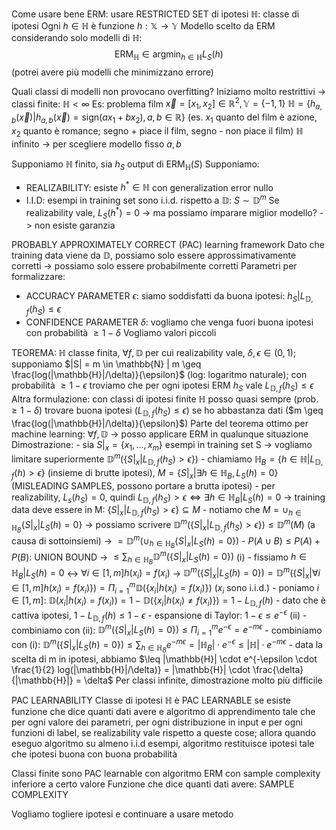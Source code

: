 Come usare bene ERM: usare RESTRICTED SET di ipotesi $\mathbb{H}$: classe di ipotesi
Ogni $h \in \mathbb{H}$ è funzione $h:\mathbb{X} \rightarrow \mathbb{Y}$
Modello scelto da ERM considerando solo modelli di $\mathbb{H}$: $$\text{ERM}_{\mathbb{H}} \in \text{argmin}_{h \in \mathbb{H}} L_S(h)$$
(potrei avere più modelli che minimizzano errore)

Quali classi di modelli non provocano overfitting?
Iniziamo molto restrittivi -> classi finite: $\mathbb{H} < \infty$
	Es: problema film
	$\vec{x} = [x_1, x_2] \in \mathbb{R}^2, \mathbb{Y} = \{ -1,1 \}$
	$\mathbb{H} = \{ h_{a,b}(\vec{x}) | h_{a,b}(\vec{x}) = \text{sign}(ax_1+bx_2), a,b \in \mathbb{R} \}$ (es. $x_1$ quanto del film è azione, $x_2$ quanto è romance; segno + piace il film, segno - non piace il film)
	$\mathbb{H}$ infinito -> per scegliere modello fisso $a,b$

Supponiamo $\mathbb{H}$ finito, sia $h_S$ output di $\text{ERM}_{\mathbb{H}}(S)$
Supponiamo:
- REALIZABILITY: esiste $h^* \in \mathbb{H}$ con generalization error nullo
- I.I.D: esempi in training set sono i.i.d. rispetto a $\mathbb{D}$: $S \sim \mathbb{D}^m$
Se realizability vale, $L_S(h^*)=0$ -> ma possiamo imparare miglior modello? -> non esiste garanzia

PROBABLY APPROXIMATELY CORRECT (PAC) learning framework
Dato che training data viene da $\mathbb{D}$, possiamo solo essere approssimativamente corretti -> possiamo solo essere probabilmente corretti
Parametri per formalizzare:
- ACCURACY PARAMETER $\epsilon$: siamo soddisfatti da buona ipotesi: $h_S | L_{\mathbb{D}, f} (h_S) \leq \epsilon$
- CONFIDENCE PARAMETER $\delta$: vogliamo che venga fuori buona ipotesi con probabilità $\geq 1-\delta$
Vogliamo valori piccoli

TEOREMA: $\mathbb{H}$ classe finita, $\forall f, \mathbb{D}$ per cui realizability vale, $\delta, \epsilon \in (0,1)$; supponiamo $|S| = m \in \mathbb{N} | m \geq \frac{log(|\mathbb{H}|/\delta)}{\epsilon}$ (log: logaritmo naturale); con probabilità $\geq 1 - \epsilon$ troviamo che per ogni ipotesi ERM $h_S$ vale $L_{\mathbb{D},f}(h_S) \leq \epsilon$
Altra formulazione: con classi di ipotesi finite $\mathbb{H}$ posso quasi sempre (prob. $\geq 1-\delta$) trovare buona ipotesi ($L_{\mathbb{D},f}(h_S) \leq \epsilon$) se ho abbastanza dati ($m \geq \frac{log(|\mathbb{H}|/\delta)}{\epsilon}$)
Parte del teorema ottimo per machine learning: $\forall f, \mathbb{D}$ -> posso applicare ERM in qualunque situazione
Dimostrazione:
	- sia $S|_x = \{ x_1,...,x_m \}$ esempi in training set S -> vogliamo limitare superiormente $\mathbb{D}^m(\{ S|_x | L_{\mathbb{D},f}(h_S) > \epsilon \})$
	- chiamiamo $\mathbb{H}_B = \{ h \in \mathbb{H} | L_{\mathbb{D},f}(h) > \epsilon \}$ (insieme di brutte ipotesi), $M = \{ S|_x | \exists h \in \mathbb{H}_B, L_S(h) = 0 \}$ (MISLEADING SAMPLES, possono portare a brutta ipotesi)
	- per realizability, $L_s(h_S)=0$, quindi $L_{\mathbb{D},f} (h_S) > \epsilon \iff \exists h \in \mathbb{H}_B | L_S(h)=0$ -> training data deve essere in M: $\{ S|_x | L_{\mathbb{D},f} (h_S) > \epsilon \} \subseteq M$
	- notiamo che $M = \cup_{h \in \mathbb{H}_B} \{ S|_x | L_S(h)=0 \}$ -> possiamo scrivere $\mathbb{D}^m (\{ S|_x | L_{\mathbb{D},f} (h_S) > \epsilon \}) \leq \mathbb{D}^m(M)$ (a causa di sottoinsiemi) -> $= \mathbb{D}^m (\cup_{h \in \mathbb{H}_B} \{ S|_x | L_S(h)=0 \})$
	- $P(A\cup B) \leq P(A)+P(B)$: UNION BOUND -> $\leq \sum_{h \in \mathbb{H}_B} \mathbb{D}^m (\{ S|_x | L_S(h)=0 \})$ (i)
	- fissiamo $h \in \mathbb{H}_B | L_S(h)=0$ <-> $\forall i \in [1,m] h(x_i)=f(x_i)$ -> $\mathbb{D}^m(\{ S|_x | L_S(h)=0 \}) = \mathbb{D}^m (\{ S|_x | \forall i \in [1,m] h(x_i)=f(x_i) \}) = \Pi_{i=1}^m \mathbb{D}(\{ x_i | h(x_i)=f(x_i) \})$ ($x_i$ sono i.i.d.)
	- poniamo $i \in [1,m]$: $\mathbb{D} (x_i | h(x_i)=f(x_i)) = 1 - \mathbb{D}(\{ x_i | h(x_i) \neq f(x_i) \}) = 1 - L_{\mathbb{D},f}(h)$
	- dato che è cattiva ipotesi, $1 - L_{\mathbb{D},f}(h) \leq 1 - \epsilon$
	- espansione di Taylor: $1- \epsilon \leq e^{- \epsilon}$ (ii)
	- combiniamo con (ii): $\mathbb{D}^m(\{ S|_x | L_S(h)=0 \}) \leq \Pi_{i=1}^m e^{- \epsilon} = e^{-m\epsilon}$
	- combiniamo con (i): $\mathbb{D}^m(\{ S|_x | L_S(h)=0 \}) \leq \sum_{h \in \mathbb{H}_B} e^{-m\epsilon} = |\mathbb{H}_B| \cdot e^{-\epsilon} \leq |\mathbb{H}| \cdot e^{-m\epsilon}$
	- data la scelta di m in ipotesi, abbiamo $\leq |\mathbb{H}| \cdot e^{-\epsilon \cdot \frac{1}{2} log(|\mathbb{H}|/\delta)} = |\mathbb{H}| \cdot \frac{\delta}{|\mathbb{H}|} = \delta$
Per classi infinite, dimostrazione molto più difficile

PAC LEARNABILITY
Classe di ipotesi $\mathbb{H}$ è PAC LEARNABLE se esiste funzione che dice quanti dati avere e algoritmo di apprendimento tale che per ogni valore dei parametri, per ogni distribuzione in input e per ogni funzioni di label, se realizability vale rispetto a queste cose; allora quando eseguo algoritmo su almeno i.i.d esempi, algoritmo restituisce ipotesi tale che ipotesi buona con buona probabilità

Classi finite sono PAC learnable con algoritmo ERM con sample complexity inferiore a certo valore
Funzione che dice quanti dati avere: SAMPLE COMPLEXITY

Vogliamo togliere ipotesi e continuare a usare metodo